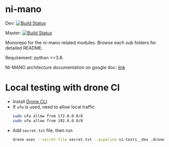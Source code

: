# ni-mano
Dev: [![Build Status](http://141.223.82.61:9010/api/badges/dpnm-ni/ni-mano/status.svg?ref=refs/heads/dev)](http://141.223.82.61:9010/dpnm-ni/ni-mano)

Master: [![Build Status](http://141.223.82.61:9010/api/badges/dpnm-ni/ni-mano/status.svg?ref=refs/heads/master)](http://141.223.82.61:9010/dpnm-ni/ni-mano)

Monorepo for the ni-mano related modules.
Browse each sub folders for detailed README.

Requirement: python >=3.8.

NI-MANO architecture documentation on google doc: [link](https://docs.google.com/document/d/1mPfyjV3OFvtscQvKekPSgNlGsp_RAB2p5eQLtXOguFU)

# Local testing with drone CI
- Install [Drone CLI](https://docs.drone.io/cli/install/)
- If `ufw` is used, need to allow local traffic
    ``` bash
    sudo ufw allow from 172.0.0.0/8
    sudo ufw allow from 192.0.0.0/8
    ```
- Add `secret.txt` file, then run
    ``` bash
    drone exec --secret-file secret.txt --pipeline ni-tests__dev .drone.yml
    ```

